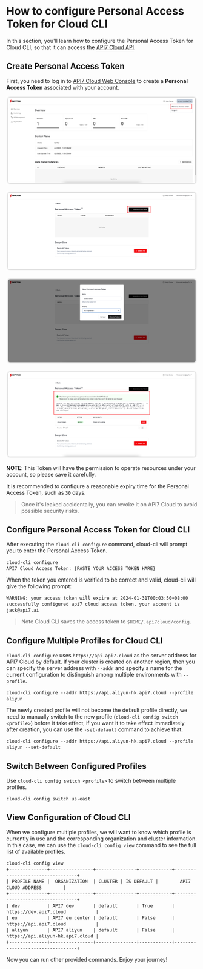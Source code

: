 <!--
# Copyright 2022 API7.ai, Inc
#
# Licensed under the Apache License, Version 2.0 (the "License");
# you may not use this file except in compliance with the License.
# You may obtain a copy of the License at
#
#     http://www.apache.org/licenses/LICENSE-2.0
#
# Unless required by applicable law or agreed to in writing, software
# distributed under the License is distributed on an "AS IS" BASIS,
# WITHOUT WARRANTIES OR CONDITIONS OF ANY KIND, either express or implied.
# See the License for the specific language governing permissions and
# limitations under the License.
-->

How to configure Personal Access Token for Cloud CLI
==================================================

In this section, you'll learn how to configure the Personal Access Token
for Cloud CLI, so that it can access
the [API7 Cloud API](https://docs.api7.cloud/swagger/).

Create Personal Access Token
---------------------------

First, you need to log in
to [API7 Cloud Web Console](https://console.api7.cloud) to create a **Personal
Access Token** associated with your account.

![img.png](assets/personal-access-token.png)

![img.png](assets/generate-a-new-token.png)

![img.png](assets/token-information.png)

![img.png](assets/created-token-successfully.png)

**NOTE**: This Token will have the permission to operate resources under your
account, so please save it carefully.

It is recommended to configure a reasonable expiry time for the Personal Access
Token, such as `30` days.

> Once it's leaked accidentally, you can revoke it on API7 Cloud to avoid possible
security risks.

Configure Personal Access Token for Cloud CLI
-------------------------------------------

After executing the `cloud-cli configure` command, cloud-cli will prompt you to
enter the Personal Access Token.

```shell
cloud-cli configure
API7 Cloud Access Token: {PASTE YOUR ACCESS TOKEN HARE}
```

When the token you entered is verified to be correct and valid, cloud-cli will
give the following prompt:

```shell
WARNING: your access token will expire at 2024-01-31T00:03:50+08:00
successfully configured api7 cloud access token, your account is jack@api7.ai
```

> Note Cloud CLI saves the access token to `$HOME/.api7cloud/config`.

Configure Multiple Profiles for Cloud CLI
----------------------------------------

`cloud-cli configure` uses `https://api.api7.cloud` as the server address for
API7 Cloud by default. If your cluster is created on another region,
then you can specify the server address with `--addr` and specify a name for the
current configuration to distinguish among multiple environments with `--profile`.

```shell
cloud-cli configure --addr https://api.aliyun-hk.api7.cloud --profile aliyun
```

The newly created profile will not become the default profile directly, we need to
manually switch to the new profile (`cloud-cli config switch <profile>`) before it
take effect, if you want it to take effect immediately after creation, you can use
the `-set-default` command to achieve that.

```shell
cloud-cli configure --addr https://api.aliyun-hk.api7.cloud --profile aliyun --set-default
```

Switch Between Configured Profiles
---------------------------------

Use `cloud-cli config switch <profile>` to switch between multiple profiles.

```shell
cloud-cli config switch us-east
```

View Configuration of Cloud CLI
------------------------------

When we configure multiple profiles, we will want to know which profile is currently
in use and the corresponding organization and cluster information. In this case,
we can use the `cloud-cli config view` command to see the full list of available profiles.

```shell
cloud-cli config view
+--------------+----------------+---------------+------------+----------------------------------+
| PROFILE NAME |  ORGANIZATION  | CLUSTER | IS DEFAULT |        API7 CLOUD ADDRESS        |
+--------------+----------------+---------------+------------+----------------------------------+
| dev          | API7 dev       | default       | True       | https://dev.api7.cloud           |
| eu           | API7 eu center | default       | False      | https://api.api7.cloud           |
| aliyun       | API7 aliyun    | default       | False      | https://api.aliyun-hk.api7.cloud |
+--------------+----------------+---------------+------------+----------------------------------+
```

Now you can run other provided commands. Enjoy your journey!

